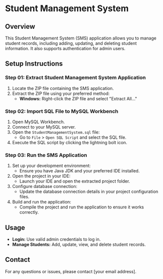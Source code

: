 # Student Management System

## Overview
This Student Management System (SMS) application allows you to manage student records, including adding, updating, and deleting student information. It also supports authentication for admin users.

## Setup Instructions

### Step 01: Extract Student Management System Application
1. Locate the ZIP file containing the SMS application.
2. Extract the ZIP file using your preferred method:
   - **Windows:** Right-click the ZIP file and select "Extract All..."


### Step 02: Import SQL File to MySQL Workbench
1. Open MySQL Workbench.
2. Connect to your MySQL server.
3. Open the `StudentManagementSystem.sql` file:
   - Go to `File` > `Open SQL Script` and select the SQL file.
4. Execute the SQL script by clicking the lightning bolt icon.

### Step 03: Run the SMS Application
1. Set up your development environment:
   - Ensure you have Java JDK and your preferred IDE installed.
2. Open the project in your IDE:
   - Launch your IDE and open the extracted project folder.
3. Configure database connection:
   - Update the database connection details in your project configuration files.
4. Build and run the application:
   - Compile the project and run the application to ensure it works correctly.

## Usage
- **Login:** Use valid admin credentials to log in.
- **Manage Students:** Add, update, view, and delete student records.

## Contact
For any questions or issues, please contact [your email address].
